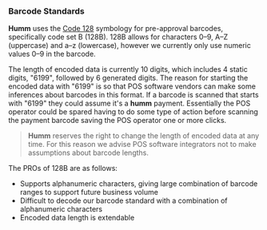 <h3>Barcode Standards</h3>

**Humm** uses the <a href="https://en.wikipedia.org/wiki/Code_128">Code 128</a> symbology for pre-approval barcodes, specifically code set B (128B). 128B allows for characters 0–9, A–Z (uppercase) and a–z (lowercase), however we currently only use numeric values 0–9 in the barcode.

The length of encoded data is currently 10 digits, which includes 4 static digits, "6199", followed by 6 generated digits. The reason for starting the encoded data with "6199" is so that POS software vendors can make some inferences about barcodes in this format. If a barcode is scanned that starts with "6199" they could assume it's a **humm** payment. Essentially the POS operator could be spared having to do some type of action before scanning the payment barcode saving the POS operator one or more clicks.


> <b>Humm</b> reserves the right to change the length of encoded data at any time. For this reason we advise POS software integrators not to make assumptions about barcode lengths.

The PROs of 128B are as follows:

* Supports alphanumeric characters, giving large combination of barcode ranges to support future business volume
* Difficult to decode our barcode standard with a combination of alphanumeric characters
* Encoded data length is extendable
